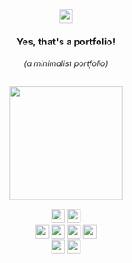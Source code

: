 <div> 

  <div align="center"> 
    <a href="https://www.linkedin.com/in/brnsalg/" target="_blank"><img height="24rem" src="https://img.shields.io/badge/LinkedIn-0077B5?style=for-the-badge&logo=linkedin&logoColor=white" /></a>
      <h3><strong>Yes, that's a portfolio!</strong></h3>
      <h6><i>(a minimalist portfolio)</i></h6>
  </div>
  
  
  <div align="center"> 
       <!--<img height="200rem" src="https://media.tenor.com/S7tux02azhMAAAAC/batman-batman-the-animated-series.gif"/>-->
       <img height="200rem" src="https://i.pinimg.com/originals/04/b5/71/04b5711d4299553b6a5cf9ce0eb25888.gif"/>
      <!--<img height="200rem" src="https://i.pinimg.com/originals/ce/1b/98/ce1b98f417a952432db7ce945142068a.gif"/>-->
  </div>
  </div>
  
  <br>
  
  <div align="center">
<!--     <img height="24rem" src="https://img.shields.io/badge/html5-%23E34F26.svg?style=for-the-badge&logo=html5&logoColor=white" /> -->
<!--     <img height="24rem" src="https://img.shields.io/badge/css3-%231572B6.svg?style=for-the-badge&logo=css3&logoColor=white" />  -->
<!--     <img height="24rem" src="https://img.shields.io/badge/JavaScript-F7DF1E?style=for-the-badge&logo=javascript&logoColor=black" /> -->
    <img height="24rem" src="https://img.shields.io/badge/TypeScript-007ACC?style=for-the-badge&logo=typescript&logoColor=white" />
    <img height="24rem" src="https://img.shields.io/badge/Python-FFD43B?style=for-the-badge&logo=python&logoColor=blue" />
      <br>
    <img height="24rem" src="https://img.shields.io/badge/Angular-DD0031?style=for-the-badge&logo=angular&logoColor=white" />
    <img height="24rem" src="https://img.shields.io/badge/Django-092E20?style=for-the-badge&logo=django&logoColor=green" />
    <img height="24rem" src="https://img.shields.io/badge/django%20rest-ff1709?style=for-the-badge&logo=django&logoColor=white" />
    <img height="24rem" src="https://img.shields.io/badge/MySQL-005C84?style=for-the-badge&logo=mysql&logoColor=white" />
    <br>
    <img height="24rem" src="https://img.shields.io/badge/VSCode-0078D4?style=for-the-badge&logo=visual%20studio%20code&logoColor=white"/>
    <img height="24rem" src="https://img.shields.io/badge/Ubuntu-E95420?style=for-the-badge&logo=ubuntu&logoColor=white" />
    
  </div>
  
</div>
